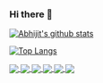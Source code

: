 ### Hi there 👋

<!--
**csharpshooter/csharpshooter** is a ✨ _special_ ✨ repository because its `README.md` (this file) appears on your GitHub profile.

Here are some ideas to get you started:

- 🔭 I’m currently working on ...
- 🌱 I’m currently learning ...
- 👯 I’m looking to collaborate on ...
- 🤔 I’m looking for help with ...
- 💬 Ask me about ...
- 📫 How to reach me: ...
- 😄 Pronouns: ...
- ⚡ Fun fact: ...

<a href="https://github.com/csharpshooter/github-readme-stats">
  <img align="center" src="https://github-readme-stats-flax-alpha.vercel.app/api/pin/?username=csharpshooter&repo=github-readme-stats" />
</a>

[![Top Langs](https://github-readme-stats.vercel.app/api/top-langs/?username=csharpshooter&hide=shell)](https://github.com/csharpshooter/github-readme-stats)

-->

[![Abhijit's github stats](https://github-readme-stats-flax-alpha.vercel.app/api?username=csharpshooter&hide=prs,stars,issues&count_private=true&show_icons=true&theme=graywhite )](https://github.com/csharpshooter/github-readme-stats)

[![Top Langs](https://github-readme-stats.vercel.app/api/top-langs/?username=csharpshooter&layout=compact&hide=shell)](https://github.com/csharpshooter/github-readme-stats)

<a href="https://github.com/csharpshooter/EVA">
  <img align="center" src="https://github-readme-stats-flax-alpha.vercel.app/api/pin/?username=csharpshooter&repo=EVA" />
</a>

<a href="https://github.com/csharpshooter/UDA-SDCND">
  <img align="center" src="https://github-readme-stats-flax-alpha.vercel.app/api/pin/?username=csharpshooter&repo=UDA-SDCND" />
</a>

<a href="https://github.com/csharpshooter/MobileNetA2">
  <img align="center" src="https://github-readme-stats-flax-alpha.vercel.app/api/pin/?username=csharpshooter&repo=MobileNetA2" />
</a>
<a href="https://github.com/csharpshooter/DeepLearning">
  <img align="center" src="https://github-readme-stats-flax-alpha.vercel.app/api/pin/?username=csharpshooter&repo=DeepLearning" />
</a>
<a href="https://github.com/gdeotale/E4P2">
  <img align="center" src="https://github-readme-stats-flax-alpha.vercel.app/api/pin/?username=csharpshooter&repo=E4P2" />
</a>
<a href="https://github.com/csharpshooter/EIP">
  <img align="center" src="https://github-readme-stats-flax-alpha.vercel.app/api/pin/?username=csharpshooter&repo=EIP" />
</a>
